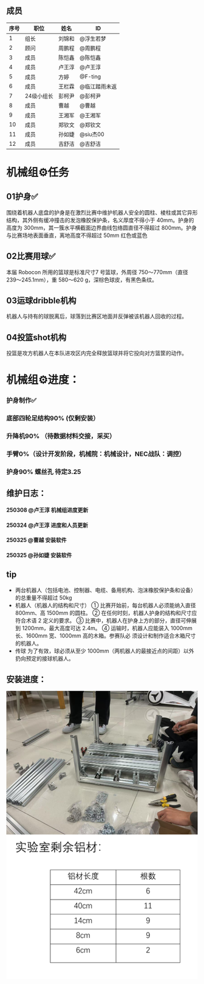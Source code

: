 ## 成员
|序号 |职位 | 姓名  | ID|
|---|---|---|---|
| 1 |组长|刘锦和| @浮生若梦 |
| 2 |顾问|周鹏程|@周鹏程|
| 3 |成员|陈恺鑫|@陈恺鑫 |
| 4 |成员|卢王淳| @卢王淳 |
| 5 |成员|方婷| @F-ting |
| 6 |成员|王栏霖 | @临江踏雨未返 |
| 7 |24级小组长|彭柯尹| @彭柯尹 |
| 8 |成员|曹越| @曹越 |
| 9 |成员|王湘军| @王湘军 |
| 10|成员|郑钦文| @郑钦文 |
| 11|成员|孙如婕| @siu杰00 |
| 12|成员|吉舒洁| @吉舒洁 |
<p align="left"> 
<div align="left">
</p>

# 机械组⚙️任务

## 01护身✅ 
围绕着机器人底盘的护身是在激烈比赛中维护机器人安全的圆柱、棱柱或其它异形结构，其外侧有缓冲撞击的发泡橡胶保护条，名义厚度不得小于 40mm。护身的高度为 300mm，其一簇水平横截面边界曲线包络圆直径不得超过 800mm。护身与比赛场地表面垂直，离地高度不得超过 50mm
红色或蓝色

## 02比赛用球✅
本届 Robocon 所用的篮球是标准尺寸7 号篮球，外周径 750～770mm（直径239～245.1mm），重 580～620 g，深棕色球皮，有黑色条纹。

## 03运球dribble机构
机器人与持有的球脱离后，球落到比赛区地面并反弹被该机器人回收的过程。

## 04投篮shot机构
投篮是攻方机器人在本队进攻区内完全释放篮球并将它投向对方篮筐的动作。


# 机械组⚙️进度：
### 护身制作✅    
### 底部四轮足结构90%  (仅剩安装）
### 升降机90% （待数据材料交接，采买）
### 手臂0%（设计开发阶段，机械院：机械设计，NEC战队：调控）
### 护身90% 螺丝孔 待定3.25


## 维护日志：
#### 250308  @卢王淳 机械组进度更新
#### 250324  @卢王淳 进度和人员更新
#### 250325  @曹越 安装软件
#### 250325  @孙如婕 安装软件

## tip
- 两台机器人（包括电池、控制器、电缆、备用机构、泡沫橡胶保护条和设备）的总重量不得超过 50kg
- 机器人（机器人的结构和尺寸）
① 比赛开始前，每台机器人必须能纳入直径 800mm、高 1500mm 的圆柱。
② 在任何时刻，机器人护身的结构和尺寸应符合术语 2 定义的要求。
③ 比赛中，机器人在护身上方的部分，直径可伸展到 1200mm，最大高度可达 2.4m。
④ 运输时，机器人应能装入 1000mm 长、1600mm 宽、1000mm 高的木箱。参赛队必
须设计和制作适合木箱尺寸的机器人。
- 传球
为了有效，球必须从至少 1000mm（两机器人的最接近点的间距）以外扔向预定的接球机器人。
## 安装进度：
![安装进度](612c16e6c6171e1cc637afe12131dec.jpg)
![仓库内多余铝方](image.png)

